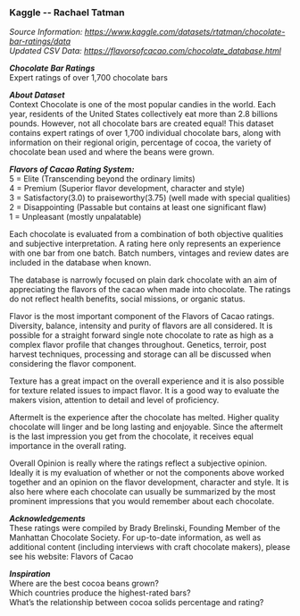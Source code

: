 ### Kaggle -- Rachael Tatman

*Source Information:  https://www.kaggle.com/datasets/rtatman/chocolate-bar-ratings/data*  
*Updated CSV Data: https://flavorsofcacao.com/chocolate_database.html*


***Chocolate Bar Ratings***  
Expert ratings of over 1,700 chocolate bars

***About Dataset***  
Context
Chocolate is one of the most popular candies in the world. Each year, residents of the United States collectively eat more than 2.8 billions pounds. However, not all chocolate bars are created equal! This dataset contains expert ratings of over 1,700 individual chocolate bars, along with information on their regional origin, percentage of cocoa, the variety of chocolate bean used and where the beans were grown.

***Flavors of Cacao Rating System:***  
5 = Elite (Transcending beyond the ordinary limits)  
4 = Premium (Superior flavor development, character and style)  
3 = Satisfactory(3.0) to praiseworthy(3.75) (well made with special qualities)  
2 = Disappointing (Passable but contains at least one significant flaw)  
1 = Unpleasant (mostly unpalatable)  

Each chocolate is evaluated from a combination of both objective qualities and subjective interpretation. A rating here only represents an experience with one bar from one batch. Batch numbers, vintages and review dates are included in the database when known.

The database is narrowly focused on plain dark chocolate with an aim of appreciating the flavors of the cacao when made into chocolate. The ratings do not reflect health benefits, social missions, or organic status.

Flavor is the most important component of the Flavors of Cacao ratings. Diversity, balance, intensity and purity of flavors are all considered. It is possible for a straight forward single note chocolate to rate as high as a complex flavor profile that changes throughout. Genetics, terroir, post harvest techniques, processing and storage can all be discussed when considering the flavor component.

Texture has a great impact on the overall experience and it is also possible for texture related issues to impact flavor. It is a good way to evaluate the makers vision, attention to detail and level of proficiency.

Aftermelt is the experience after the chocolate has melted. Higher quality chocolate will linger and be long lasting and enjoyable. Since the aftermelt is the last impression you get from the chocolate, it receives equal importance in the overall rating.

Overall Opinion is really where the ratings reflect a subjective opinion. Ideally it is my evaluation of whether or not the components above worked together and an opinion on the flavor development, character and style. It is also here where each chocolate can usually be summarized by the most prominent impressions that you would remember about each chocolate.

***Acknowledgements***  
These ratings were compiled by Brady Brelinski, Founding Member of the Manhattan Chocolate Society. For up-to-date information, as well as additional content (including interviews with craft chocolate makers), please see his website: Flavors of Cacao

***Inspiration***  
Where are the best cocoa beans grown?  
Which countries produce the highest-rated bars?  
What’s the relationship between cocoa solids percentage and rating?